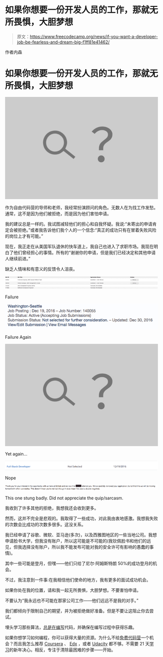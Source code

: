 # 如果你想要一份开发人员的工作，那就无所畏惧，大胆梦想

> 原文：<https://www.freecodecamp.org/news/if-you-want-a-developer-job-be-fearless-and-dream-big-f1ff81e41462/>

作者内森

# 如果你想要一份开发人员的工作，那就无所畏惧，大胆梦想

![not-found](img/dc147b93ecddff64ddf6ee1ebc042ef1.png)

作为自由代码营的导师和老师，我经常扮演顾问的角色。无数人在为找工作发愁。通常，这不是因为他们被拒绝，而是因为他们害怕申请。

我的建议总是一样的。我试图减轻他们的担心和自我怀疑。我说:“未寄出的申请肯定会被拒绝。”或者我告诉他们我个人的一个信念:“真正的成功只有在冒着失败风险的岗位上才有可能。”

现在，我正走在从美国军队退休的快车道上，我自己也进入了求职市场。我现在明白了他们曾经担心的事情。所有的“谢谢你的申请，但是我们已经决定和其他申请人继续前进。”

缺乏人情味和有意义的反馈令人沮丧。

![f41MDNFWUgbmQaRma72T37xEWOMtz40hgEib](img/8cbaf2bb3e94d7c1491b1531b34161be.png)

Failure

![76RpZn-xlx9rSHgMyXStK-RQgz79rbw31Ejp](img/6df55d3b0a06efdba422b85568a90c6e.png)

Failure Again

![not-found](img/dc147b93ecddff64ddf6ee1ebc042ef1.png)

Yet again…

![056PBGxLxCmApCgCFIrBdwOYpCl7V387aVA8](img/409e41911d02c6f1c3db59297faf0e99.png)

Nope

![d7e03cYZLDIOc2p5QKMmwJ5UmjbL7OSlU--v](img/8a22951df0fcab51f16e9bc035f9a3a0.png)

This one stung badly. Did not appreciate the quip/sarcasm.

我收到了许多其他的拒绝，我想我还会收到更多。

然而，这并不完全是悲观的。我取得了一些成功，对此我由衷地感激。我想我失败的次数会比成功的次数多很多。这没关系。

我已经申请了谷歌、微软、亚马逊(多次)，以及西雅图地区的一些当地公司。我想申请脸书大学，但我没有账户，所以这可能是不可能的(我钦佩脸书和他们的远见，但我选择没有账户，所以我不能发布可能对我的安全许可有影响的愚蠢的事情)。

其中一些可能是登月，但嘿——他们只给了尼尔·阿姆斯特朗 50%的成功登月的机会。

不过，我注意到一件事:在我相信他们使命的地方，我有更多的面试成功机会。

如果你处在我的位置，请和我一起无所畏惧，大胆梦想。不要害怕申请。

不要认为“我永远也不可能在那家公司工作——他们远远不是我的对手。”

我们都倾向于限制自己的期望，并为被拒绝做好准备。但是不要让这阻止你去尝试。

埋头学习那些算法，[总是在编写](https://medium.com/always-be-coding/abc-always-be-coding-d5f8051afce2#.mpo3qp5h6)代码，并确保在编写过程中获得乐趣。

如果你想学习如何编程，你可以获得大量的资源。为什么不给[免费代码营](https://www.freecodecamp.com)一个机会？而且我怎么推荐 [Coursera](https://www.coursera.org/) 、 [Edx](https://www.edx.org/) ，或者 [Udacity](https://www.udacity.com/) 都不够。不需要 21 天[学习](http://i.imgur.com/kj8Um.png)的新年决心。相反，专注于清除最困难的步骤——开始。